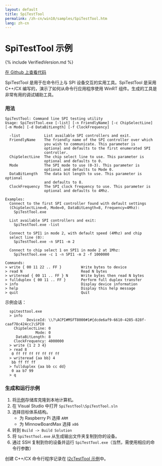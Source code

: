 ```yaml
---
layout: default
title: SpiTestTool
permalink: /zh-cn/win10/samples/SpiTestTool.htm
lang: zh-cn
---
```


# SpiTestTool 示例

{% include VerifiedVersion.md %}

[在 Github 上查看代码](https://github.com/ms-iot/samples/blob/develop/SpiTestTool/main.cpp)

SpiTestTool 是用于在命令行上与 SPI 设备交互的实用工具。SpiTestTool 是采用 C++/CX 编写的，演示了如何从命令行应用程序使用 WinRT 组件。生成的工具是非常有用的调试辅助工具。

### 用法

    SpiTestTool: Command line SPI testing utility
    Usage: SpiTestTool.exe [-list] [-n FriendlyName] [-c ChipSelectLine] [-m Mode] [-d DataBitLength] [-f ClockFrequency]

      -list           List available SPI controllers and exit.
      FriendlyName    The friendly name of the SPI controller over which
                      you wish to communicate. This parameter is
                      optional and defaults to the first enumerated SPI
                      controller.
      ChipSelectLine  The chip select line to use. This parameter is
                      optional and defaults to 0.
      Mode            The SPI mode to use (0-3). This parameter is
                      optional and defaults to Mode 0.
      DataBitLength   The data bit length to use. This parameter is optional
                      and defaults to 8.
      ClockFrequency  The SPI clock frequency to use. This parameter is
                      optional and defaults to 4Mhz.

    Examples:
      Connect to the first SPI controller found with default settings
      (ChipSelectLine=0, Mode=0, DataBitLength=8, Frequency=4Mhz):
        SpiTestTool.exe

      List available SPI controllers and exit:
        SpiTestTool.exe -list

      Connect to SPI1 in mode 2, with default speed (4Mhz) and chip
      select line (0):
        SpiTestTool.exe -n SPI1 -m 2

      Connect to chip select 1 on SPI1 in mode 2 at 1Mhz:
        SpiTestTool.exe -c 1 -n SPI1 -m 2 -f 1000000

    Commands:
    > write { 00 11 22 .. FF }         Write bytes to device
    > read N                           Read N bytes
    > writeread { 00 11 .. FF } N      Write bytes then read N bytes
    > fullduplex { 00 11 .. FF }       Perform full duplex transfer
    > info                             Display device information
    > help                             Display this help message
    > quit                             Quit

示例会话：

      spitesttool.exe
      > info
              DeviceId: \\?\ACPI#MSFT8000#1#{dcde6af9-6610-4285-828f-caaf78c424cc}\SPI0
        ChipSelectLine: 0
                  Mode: 0
         DataBitLength: 8
        ClockFrequency: 4000000
      > write {1 2 3 4}
      > read 8
       0 ff ff ff ff ff ff ff
      > writeread {aa bb} 4
       bb ff ff ff
      > fullduplex {aa bb cc dd}
       0 aa b7 99
      > q

### 生成和运行示例

1. 将[示例](https://github.com/ms-iot/samples)存储库克隆到本地计算机。
1. 在 Visual Studio 中打开 `SpiTestTool\SpiTestTool.sln`
1. 选择目标体系结构。
   - 为 Raspberry Pi 选择 `ARM`
   - 为 MinnowBoardMax 选择 `x86`
1. 转到 `Build -> Build Solution`
1. 将 `SpiTestTool.exe` 从生成输出文件夹复制到你的设备。
1. 通过 SSH 复制到你的设备并运行 `SpiTestTool.exe`（当然，需使用相应的命令行参数）

创建 C++/CX 命令行程序记录在 [I2cTestTool 示例](I2cTestTool.htm)中。